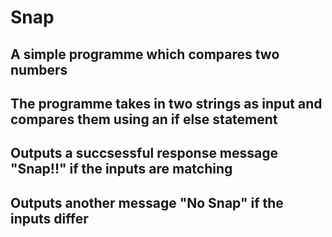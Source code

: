 # Snap
## A simple programme which compares two numbers
## The programme takes in two strings as input and compares them using an if else statement
## Outputs a succsessful response message "Snap!!" if the inputs are matching
## Outputs another message "No Snap" if the inputs differ
